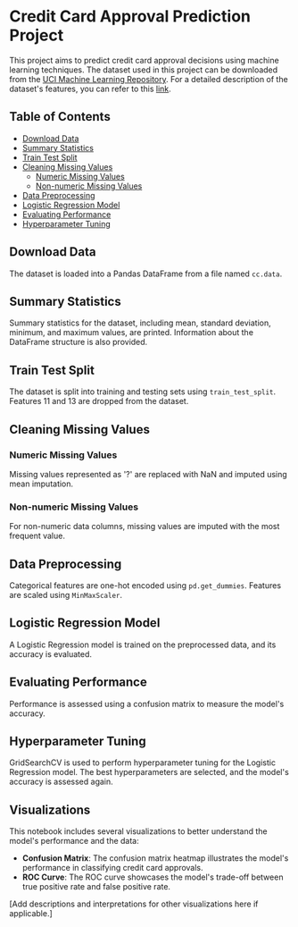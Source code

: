 # Credit Card Approval Prediction Project

This project aims to predict credit card approval decisions using machine learning techniques. The dataset used in this project can be downloaded from the [UCI Machine Learning Repository](http://archive.ics.uci.edu/dataset/27/credit+approval). For a detailed description of the dataset's features, you can refer to this [link](http://rstudio-pubs-static.s3.amazonaws.com/73039_9946de135c0a49daa7a0a9eda4a67a72.html).

## Table of Contents

- [Download Data](#download-data)
- [Summary Statistics](#summary-stats)
- [Train Test Split](#train-test-split)
- [Cleaning Missing Values](#cleaning-missing-values)
  - [Numeric Missing Values](#numeric-missing-values)
  - [Non-numeric Missing Values](#non-numeric-missing-values)
- [Data Preprocessing](#data-preprocessing)
- [Logistic Regression Model](#logistic-regression-model)
- [Evaluating Performance](#evaluating-performance)
- [Hyperparameter Tuning](#hyperparameter-tuning)

## Download Data

The dataset is loaded into a Pandas DataFrame from a file named `cc.data`.

## Summary Statistics

Summary statistics for the dataset, including mean, standard deviation, minimum, and maximum values, are printed. Information about the DataFrame structure is also provided.

## Train Test Split

The dataset is split into training and testing sets using `train_test_split`. Features 11 and 13 are dropped from the dataset.

## Cleaning Missing Values

### Numeric Missing Values

Missing values represented as '?' are replaced with NaN and imputed using mean imputation.

### Non-numeric Missing Values

For non-numeric data columns, missing values are imputed with the most frequent value.

## Data Preprocessing

Categorical features are one-hot encoded using `pd.get_dummies`. Features are scaled using `MinMaxScaler`.

## Logistic Regression Model

A Logistic Regression model is trained on the preprocessed data, and its accuracy is evaluated.

## Evaluating Performance

Performance is assessed using a confusion matrix to measure the model's accuracy.

## Hyperparameter Tuning

GridSearchCV is used to perform hyperparameter tuning for the Logistic Regression model. The best hyperparameters are selected, and the model's accuracy is assessed again.

## Visualizations

This notebook includes several visualizations to better understand the model's performance and the data:

- **Confusion Matrix**: The confusion matrix heatmap illustrates the model's performance in classifying credit card approvals.
- **ROC Curve**: The ROC curve showcases the model's trade-off between true positive rate and false positive rate.

[Add descriptions and interpretations for other visualizations here if applicable.]
